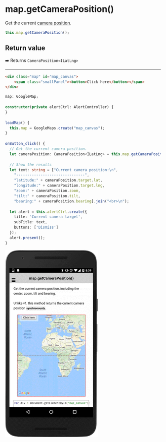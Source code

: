 # map.getCameraPosition()

Get the current [camera position](../../CameraPosition/README.md).

```typescript
this.map.getCameraPosition();
```

## Return value

:arrow_right: Returns `CameraPosition<ILatLng>`

----------------------------------------------------------------------------------------------------------

```html
<div class="map" id="map_canvas">
    <span class="smallPanel"><button>Click here</button></span>
</div>
```

```typescript
map: GoogleMap;

constructor(private alertCtrl: AlertController) {
}

loadMap() {
  this.map = GoogleMaps.create("map_canvas");
}

onButton_click() {
  // Get the current camera position.
  let cameraPosition: CameraPosition<ILatLng> = this.map.getCameraPosition();

  // Show the results
  let text: string = ["Current camera position:\n",
    "-------------------------------",
    "latitude:" + cameraPosition.target.lat,
    "longitude:" + cameraPosition.target.lng,
    "zoom:" + cameraPosition.zoom,
    "tilt:" + cameraPosition.tilt,
    "bearing:" + cameraPosition.bearing].join("<br>\n");

  let alert = this.alertCtrl.create({
    title: 'Current camera target',
    subTitle: text,
    buttons: ['Dismiss']
  });
  alert.present();
}

```

![](image.gif)
